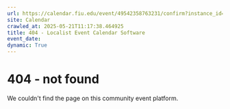 ```yaml
---
url: https://calendar.fiu.edu/event/49542358763231/confirm?instance_id=49542358764256&return=https%3A%2F%2Fcalendar.fiu.edu%2Fcalendar%3Fevent_types%255B%255D%3D121721
site: Calendar
crawled_at: 2025-05-21T11:17:38.464925
title: 404 - Localist Event Calendar Software
event_date: 
dynamic: True
---
```


# 404 - not found
We couldn't find the page on this community event platform.
